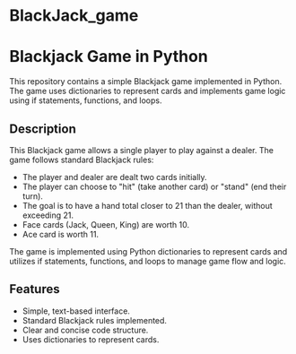 # BlackJack_game
# Blackjack Game in Python

This repository contains a simple Blackjack game implemented in Python. The game uses dictionaries to represent cards and implements game logic using if statements, functions, and loops.

## Description

This Blackjack game allows a single player to play against a dealer. The game follows standard Blackjack rules:

* The player and dealer are dealt two cards initially.
* The player can choose to "hit" (take another card) or "stand" (end their turn).
* The goal is to have a hand total closer to 21 than the dealer, without exceeding 21.
* Face cards (Jack, Queen, King) are worth 10.
* Ace card is worth 11.

The game is implemented using Python dictionaries to represent cards and utilizes if statements, functions, and loops to manage game flow and logic.

## Features

* Simple, text-based interface.
* Standard Blackjack rules implemented.
* Clear and concise code structure.
* Uses dictionaries to represent cards.
